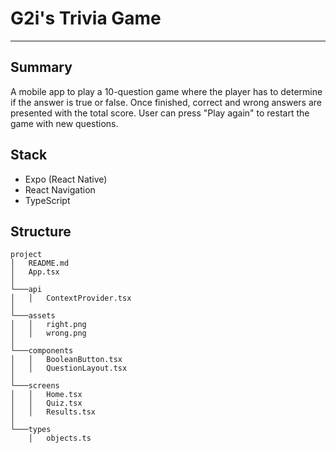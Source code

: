 # G2i's Trivia Game

---

## Summary

A mobile app to play a 10-question game where the player has to determine if the answer is true or false. Once finished, correct and wrong answers are presented with the total score. User can press "Play again" to restart the game with new questions.

## Stack

- Expo (React Native)
- React Navigation
- TypeScript

## Structure

```
project
│   README.md
│   App.tsx
│
└───api
│   │   ContextProvider.tsx
│
└───assets
│   │   right.png
│   │   wrong.png
│
└───components
│   │   BooleanButton.tsx
│   │   QuestionLayout.tsx
│
└───screens
│   │   Home.tsx
│   │   Quiz.tsx
│   │   Results.tsx
│
└───types
    │   objects.ts
```
